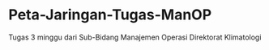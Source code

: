 # Peta-Jaringan-Tugas-ManOP
Tugas 3 minggu dari Sub-Bidang Manajemen Operasi Direktorat Klimatologi
